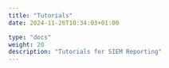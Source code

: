 ```yaml
---
title: "Tutorials"
date: 2024-11-26T10:34:03+01:00

type: "docs"
weight: 20
description: "Tutorials for SIEM Reporting"
---
```

